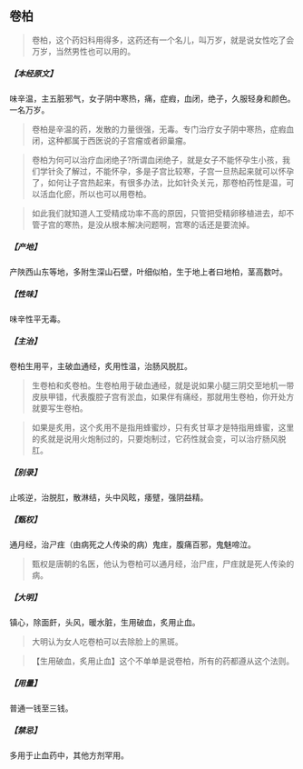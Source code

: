 ## 卷柏

> 卷柏，这个药妇科用得多，这药还有一个名儿，叫万岁，就是说女性吃了会万岁，当然男性也可以用的。

##### 【本经原文】
味辛温，主五脏邪气，女子阴中寒热，痛，症瘕，血闭，绝子，久服轻身和颜色。一名万岁。

> 卷柏是辛温的药，发散的力量很强，无毒。专门治疗女子阴中寒热，症瘕血闭，这种都属于西医说的子宫瘤或者卵巢瘤。

> 卷柏为何可以治疗血闭绝子?所谓血闭绝子，就是女子不能怀孕生小孩，我们学针灸了解过，不能怀孕，多是子宫比较寒，子宫一旦热起来就可以怀孕了，如何让子宫热起来，有很多办法，比如针灸关元，那卷柏药性是温，可以活血化瘀，所以也可以用卷柏。

> 如此我们就知道人工受精成功率不高的原因，只管把受精卵移植进去，却不管子宫的寒热，是没从根本解决问题啊，宫寒的话还是要流掉。

##### 【产地】
产陜西山东等地，多附生深山石壁，叶细似柏，生于地上者曰地柏，茎高数吋。
##### 【性味】
味辛性平无毒。
##### 【主治】
卷柏生用平，主破血通经，炙用性温，治肠风脱肛。

> 生卷柏和炙卷柏。生卷柏用于破血通经，就是说如果小腿三阴交至地机一带皮肤甲错，代表腹腔子宫有淤血，如果伴有痛经，那就用生卷柏，你开处方就要写生卷柏。

> 如果是炙用，这个炙用不是指用蜂蜜炒，只有炙甘草才是特指用蜂蜜，这里的炙就是说用火炮制过的，只要炮制过，它药性就会变，可以治疗肠风脱肛。‍‍‍‍

##### 【别录】
止咳逆，治脱肛，散淋结，头中风眩，痿躄，强阴益精。
##### 【甄权】
通月经，治ㄕ疰（由病死之人传染的病）鬼疰，腹痛百邪，鬼魅啼泣。

> 甄权是唐朝的名医，他认为卷柏可以通月经，治尸疰，尸疰就是死人传染的病。

##### 【大明】
镇心，除面皯，头风，暖水脏，生用破血，炙用止血。

> 大明认为女人吃卷柏可以去除脸上的黑斑。

> 【生用破血，炙用止血】这个不单单是说卷柏，所有的药都遵从这个法则。

##### 【用量】
普通一钱至三钱。
##### 【禁忌】
多用于止血药中，其他方剂罕用。